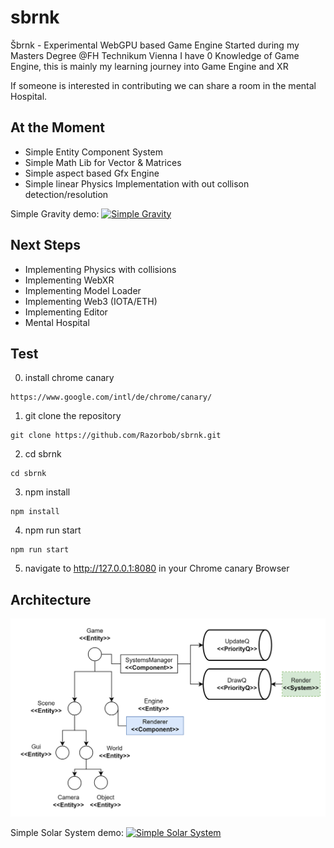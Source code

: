 # sbrnk
Šbrnk - Experimental WebGPU based Game Engine 
Started during my Masters Degree @FH Technikum Vienna
I have 0 Knowledge of Game Engine, this is mainly my learning journey into Game Engine and XR

If someone is interested in contributing we can share a room in the mental Hospital.

## At the Moment
- Simple Entity Component System
- Simple Math Lib for Vector & Matrices
- Simple aspect based Gfx Engine
- Simple linear Physics Implementation with out collison detection/resolution

Simple Gravity demo:
[![Simple Gravity](https://img.youtube.com/vi/oxBx6I5w5JU/0.jpg)](https://youtu.be/oxBx6I5w5JU)

## Next Steps
- Implementing Physics with collisions
- Implementing WebXR 
- Implementing Model Loader
- Implementing Web3 (IOTA/ETH) 
- Implementing Editor 
- Mental Hospital

## Test
0. install chrome canary
```
https://www.google.com/intl/de/chrome/canary/
```
1. git clone the repository
```
git clone https://github.com/Razorbob/sbrnk.git
```
2. cd sbrnk
```
cd sbrnk
```
3. npm install
```
npm install
```
4. npm run start
```
npm run start
```
5. navigate to http://127.0.0.1:8080 in your Chrome canary Browser

## Architecture 
![simple Architecture](https://raw.githubusercontent.com/Razorbob/sbrnk/main/arch1.png)

Simple Solar System demo:
[![Simple Solar System](https://img.youtube.com/vi/KVX_eg8-lMs/0.jpg)](https://youtu.be/KVX_eg8-lMs)

